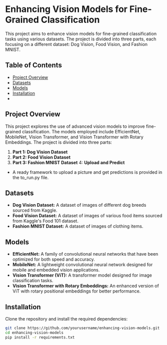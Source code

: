 # Enhancing Vision Models for Fine-Grained Classification

This project aims to enhance vision models for fine-grained classification tasks using various datasets. The project is divided into three parts, each focusing on a different dataset: Dog Vision, Food Vision, and Fashion MNIST.

## Table of Contents
- [Project Overview](#project-overview)
- [Datasets](#datasets)
- [Models](#models)
- [Installation](#installation)
- 
## Project Overview
This project explores the use of advanced vision models to improve fine-grained classification. The models employed include EfficientNet, MobileNet, Vision Transformer, and Vision Transformer with Rotary Embeddings. The project is divided into three parts:

1. **Part 1: Dog Vision Dataset**
2. **Part 2: Food Vision Dataset**
3. **Part 3: Fashion MNIST Dataset**
4: **Upload and Predict**
- A ready framework to upload a picture and get predictions is provided in the to_run.py file.
## Datasets
- **Dog Vision Dataset:** A dataset of images of different dog breeds sourced from Kaggle.
- **Food Vision Dataset:** A dataset of images of various food items sourced from Kaggle's Food 101 dataset.
- **Fashion MNIST Dataset:** A dataset of images of clothing items.

## Models
- **EfficientNet:** A family of convolutional neural networks that have been optimized for both speed and accuracy.
- **MobileNet:** A lightweight convolutional neural network designed for mobile and embedded vision applications.
- **Vision Transformer (ViT):** A transformer model designed for image classification tasks.
- **Vision Transformer with Rotary Embeddings:** An enhanced version of ViT with rotary positional embeddings for better performance.

## Installation
Clone the repository and install the required dependencies:

```bash
git clone https://github.com/yourusername/enhancing-vision-models.git
cd enhancing-vision-models
pip install -r requirements.txt

